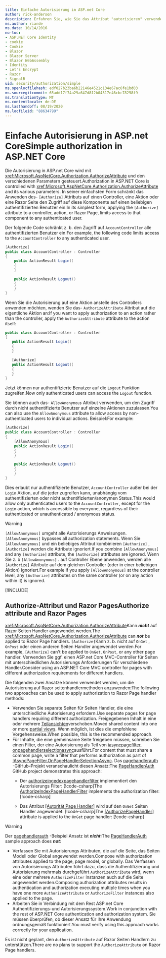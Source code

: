 ```yaml
---
title: Einfache Autorisierung in ASP.net Core
author: rick-anderson
description: Erfahren Sie, wie Sie das Attribut "autorisieren" verwenden, um den Zugriff auf ASP.net Core Controller und Aktionen einzuschränken.
ms.author: riande
ms.date: 10/14/2016
no-loc:
- ASP.NET Core Identity
- cookie
- Cookie
- Blazor
- Blazor Server
- Blazor WebAssembly
- Identity
- Let's Encrypt
- Razor
- SignalR
uid: security/authorization/simple
ms.openlocfilehash: edf027b23ba6b22146e4521c134e67ac6fe1bd03
ms.sourcegitcommit: 65add17f74a29a647d812b04517e46cbc78258f9
ms.translationtype: MT
ms.contentlocale: de-DE
ms.lasthandoff: 08/19/2020
ms.locfileid: "88634799"
---
```

# <a name="simple-authorization-in-aspnet-core"></a><span data-ttu-id="819f8-103">Einfache Autorisierung in ASP.net Core</span><span class="sxs-lookup"><span data-stu-id="819f8-103">Simple authorization in ASP.NET Core</span></span>

<a name="security-authorization-simple"></a>

<span data-ttu-id="819f8-104">Die Autorisierung in ASP.net Core wird mit <xref:Microsoft.AspNetCore.Authorization.AuthorizeAttribute> und den verschiedenen Parametern gesteuert.</span><span class="sxs-lookup"><span data-stu-id="819f8-104">Authorization in ASP.NET Core is controlled with <xref:Microsoft.AspNetCore.Authorization.AuthorizeAttribute> and its various parameters.</span></span> <span data-ttu-id="819f8-105">In seiner einfachsten Form schränkt das Anwenden des- `[Authorize]` Attributs auf einen Controller, eine Aktion oder eine Razor Seite den Zugriff auf diese Komponente auf einen beliebigen authentifizierten Benutzer ein.</span><span class="sxs-lookup"><span data-stu-id="819f8-105">In its simplest form, applying the `[Authorize]` attribute to a controller, action, or Razor Page, limits access to that component to any authenticated user.</span></span>

<span data-ttu-id="819f8-106">Der folgende Code schränkt z. b. den Zugriff auf `AccountController` alle authentifizierten Benutzer ein.</span><span class="sxs-lookup"><span data-stu-id="819f8-106">For example, the following code limits access to the `AccountController` to any authenticated user.</span></span>

```csharp
[Authorize]
public class AccountController : Controller
{
    public ActionResult Login()
    {
    }

    public ActionResult Logout()
    {
    }
}
```

<span data-ttu-id="819f8-107">Wenn Sie die Autorisierung auf eine Aktion anstelle des Controllers anwenden möchten, wenden Sie das- `AuthorizeAttribute` Attribut auf die eigentliche Aktion an:</span><span class="sxs-lookup"><span data-stu-id="819f8-107">If you want to apply authorization to an action rather than the controller, apply the `AuthorizeAttribute` attribute to the action itself:</span></span>

```csharp
public class AccountController : Controller
{
   public ActionResult Login()
   {
   }

   [Authorize]
   public ActionResult Logout()
   {
   }
}
```

<span data-ttu-id="819f8-108">Jetzt können nur authentifizierte Benutzer auf die `Logout` Funktion zugreifen.</span><span class="sxs-lookup"><span data-stu-id="819f8-108">Now only authenticated users can access the `Logout` function.</span></span>

<span data-ttu-id="819f8-109">Sie können auch das- `AllowAnonymous` Attribut verwenden, um den Zugriff durch nicht authentifizierte Benutzer auf einzelne Aktionen zuzulassen.</span><span class="sxs-lookup"><span data-stu-id="819f8-109">You can also use the `AllowAnonymous` attribute to allow access by non-authenticated users to individual actions.</span></span> <span data-ttu-id="819f8-110">Beispiel:</span><span class="sxs-lookup"><span data-stu-id="819f8-110">For example:</span></span>

```csharp
[Authorize]
public class AccountController : Controller
{
    [AllowAnonymous]
    public ActionResult Login()
    {
    }

    public ActionResult Logout()
    {
    }
}
```

<span data-ttu-id="819f8-111">Dies erlaubt nur authentifizierte Benutzer, `AccountController` außer bei der `Login` Aktion, auf die jeder zugreifen kann, unabhängig vom authentifizierten oder nicht authentifizierten/anonymen Status.</span><span class="sxs-lookup"><span data-stu-id="819f8-111">This would allow only authenticated users to the `AccountController`, except for the `Login` action, which is accessible by everyone, regardless of their authenticated or unauthenticated / anonymous status.</span></span>

> [!WARNING]
> <span data-ttu-id="819f8-112">`[AllowAnonymous]` umgeht alle Autorisierungs Anweisungen.</span><span class="sxs-lookup"><span data-stu-id="819f8-112">`[AllowAnonymous]` bypasses all authorization statements.</span></span> <span data-ttu-id="819f8-113">Wenn Sie `[AllowAnonymous]` und ein beliebiges Attribut kombinieren `[Authorize]` , `[Authorize]` werden die Attribute ignoriert.</span><span class="sxs-lookup"><span data-stu-id="819f8-113">If you combine `[AllowAnonymous]` and any `[Authorize]` attribute, the `[Authorize]` attributes are ignored.</span></span> <span data-ttu-id="819f8-114">Wenn Sie z. b `[AllowAnonymous]` . auf Controller Ebene anwenden, werden alle `[Authorize]` Attribute auf dem gleichen Controller (oder in einer beliebigen Aktion) ignoriert.</span><span class="sxs-lookup"><span data-stu-id="819f8-114">For example if you apply `[AllowAnonymous]` at the controller level, any `[Authorize]` attributes on the same controller (or on any action within it) is ignored.</span></span>

[!INCLUDE[](~/includes/requireAuth.md)]

<a name="aarp"></a>

## <a name="authorize-attribute-and-no-locrazor-pages"></a><span data-ttu-id="819f8-115">Authorize-Attribut und Razor Pages</span><span class="sxs-lookup"><span data-stu-id="819f8-115">Authorize attribute and Razor Pages</span></span>

<span data-ttu-id="819f8-116"><xref:Microsoft.AspNetCore.Authorization.AuthorizeAttribute>Kann ***nicht*** auf Razor Seiten Handler angewendet werden.</span><span class="sxs-lookup"><span data-stu-id="819f8-116">The <xref:Microsoft.AspNetCore.Authorization.AuthorizeAttribute> can ***not*** be applied to Razor Page handlers.</span></span> <span data-ttu-id="819f8-117">`[Authorize]`Kann z. b. nicht auf `OnGet` , `OnPost` oder einen anderen Seiten Handler angewendet werden.</span><span class="sxs-lookup"><span data-stu-id="819f8-117">For example, `[Authorize]` can't be applied to `OnGet`, `OnPost`, or any other page handler.</span></span> <span data-ttu-id="819f8-118">Verwenden Sie ggf. einen ASP.net Core MVC-Controller für Seiten mit unterschiedlichen Autorisierungs Anforderungen für verschiedene Handler.</span><span class="sxs-lookup"><span data-stu-id="819f8-118">Consider using an ASP.NET Core MVC controller for pages with different authorization requirements for different handlers.</span></span>

<span data-ttu-id="819f8-119">Die folgenden zwei Ansätze können verwendet werden, um die Autorisierung auf Razor seitenhandlermethoden anzuwenden:</span><span class="sxs-lookup"><span data-stu-id="819f8-119">The following two approaches can be used to apply authorization to Razor Page handler methods:</span></span>

* <span data-ttu-id="819f8-120">Verwenden Sie separate Seiten für Seiten Handler, die eine unterschiedliche Autorisierung erfordern.</span><span class="sxs-lookup"><span data-stu-id="819f8-120">Use separate pages for page handlers requiring different authorization.</span></span> <span data-ttu-id="819f8-121">Freigegebenen Inhalt in eine oder mehrere [Teilansichten](xref:mvc/views/partial)verschoben.</span><span class="sxs-lookup"><span data-stu-id="819f8-121">Moved shared content into one or more [partial views](xref:mvc/views/partial).</span></span> <span data-ttu-id="819f8-122">Wenn möglich, ist dies die empfohlene Vorgehensweise.</span><span class="sxs-lookup"><span data-stu-id="819f8-122">When possible, this is the recommended approach.</span></span>
* <span data-ttu-id="819f8-123">Für Inhalte, die eine gemeinsame Seite freigeben müssen, schreiben Sie einen Filter, der eine Autorisierung als Teil von [iasyncpagefilter. onpagehandlerselectionasync](xref:Microsoft.AspNetCore.Mvc.Filters.IAsyncPageFilter.OnPageHandlerSelectionAsync%2A)ausführt.</span><span class="sxs-lookup"><span data-stu-id="819f8-123">For content that must share a common page, write a filter that performs authorization as part of [IAsyncPageFilter.OnPageHandlerSelectionAsync](xref:Microsoft.AspNetCore.Mvc.Filters.IAsyncPageFilter.OnPageHandlerSelectionAsync%2A).</span></span> <span data-ttu-id="819f8-124">Das [pagehandlerauth](https://github.com/dotnet/AspNetCore.Docs/tree/master/aspnetcore/security/authorization/simple/samples/3.1/PageHandlerAuth) -GitHub-Projekt veranschaulicht diesen Ansatz:</span><span class="sxs-lookup"><span data-stu-id="819f8-124">The [PageHandlerAuth](https://github.com/dotnet/AspNetCore.Docs/tree/master/aspnetcore/security/authorization/simple/samples/3.1/PageHandlerAuth) GitHub project demonstrates this approach:</span></span>
  * <span data-ttu-id="819f8-125">Der [authorizeingedexpagehandlerfilter](https://github.com/dotnet/AspNetCore.Docs/blob/master/aspnetcore/security/authorization/simple/samples/3.1/PageHandlerAuth/AuthorizeIndexPageHandlerFilter.cs) implementiert den Autorisierungs Filter: [!code-csharp[](~/security/authorization/simple/samples/3.1/PageHandlerAuth/Pages/Index.cshtml.cs?name=snippet)]</span><span class="sxs-lookup"><span data-stu-id="819f8-125">The [AuthorizeIndexPageHandlerFilter](https://github.com/dotnet/AspNetCore.Docs/blob/master/aspnetcore/security/authorization/simple/samples/3.1/PageHandlerAuth/AuthorizeIndexPageHandlerFilter.cs) implements the authorization filter: [!code-csharp[](~/security/authorization/simple/samples/3.1/PageHandlerAuth/Pages/Index.cshtml.cs?name=snippet)]</span></span>

  * <span data-ttu-id="819f8-126">Das Attribut [[Autorität Page Handler]](https://github.com/dotnet/AspNetCore.Docs/tree/master/aspnetcore/security/authorization/simple/samples/3.1/PageHandlerAuth/Pages/Index.cshtml.cs#L16) wird auf den `OnGet` Seiten Handler angewendet: [!code-csharp[](~/security/authorization/simple/samples/3.1/PageHandlerAuth/AuthorizeIndexPageHandlerFilter.cs?name=snippet)]</span><span class="sxs-lookup"><span data-stu-id="819f8-126">The [[AuthorizePageHandler]](https://github.com/dotnet/AspNetCore.Docs/tree/master/aspnetcore/security/authorization/simple/samples/3.1/PageHandlerAuth/Pages/Index.cshtml.cs#L16) attribute is applied to the `OnGet` page handler: [!code-csharp[](~/security/authorization/simple/samples/3.1/PageHandlerAuth/AuthorizeIndexPageHandlerFilter.cs?name=snippet)]</span></span>

> [!WARNING]
> <span data-ttu-id="819f8-127">Der [pagehandlerauth](https://github.com/pranavkm/PageHandlerAuth) -Beispiel Ansatz ist ***nicht***:</span><span class="sxs-lookup"><span data-stu-id="819f8-127">The [PageHandlerAuth](https://github.com/pranavkm/PageHandlerAuth) sample approach does ***not***:</span></span>
> * <span data-ttu-id="819f8-128">Verfassen Sie mit Autorisierungs Attributen, die auf die Seite, das Seiten Modell oder Global angewendet werden.</span><span class="sxs-lookup"><span data-stu-id="819f8-128">Compose with authorization attributes applied to the page, page model, or globally.</span></span> <span data-ttu-id="819f8-129">Das Verfassen von Autorisierungs Attributen führt dazu, dass die Authentifizierung und Autorisierung mehrmals durchgeführt `AuthorizeAttribute` wird, wenn eine oder mehrere `AuthorizeFilter` Instanzen auch auf die Seite angewendet werden.</span><span class="sxs-lookup"><span data-stu-id="819f8-129">Composing authorization attributes results in authentication and authorization executing multiple times when you have one more `AuthorizeAttribute` or `AuthorizeFilter` instances also applied to the page.</span></span>
> * <span data-ttu-id="819f8-130">Arbeiten Sie in Verbindung mit dem Rest ASP.net Core Authentifizierungs-und Autorisierungssystem.</span><span class="sxs-lookup"><span data-stu-id="819f8-130">Work in conjunction with the rest of ASP.NET Core authentication and authorization system.</span></span> <span data-ttu-id="819f8-131">Sie müssen überprüfen, ob dieser Ansatz für Ihre Anwendung ordnungsgemäß funktioniert.</span><span class="sxs-lookup"><span data-stu-id="819f8-131">You must verify using this approach works correctly for your application.</span></span>

<span data-ttu-id="819f8-132">Es ist nicht geplant, den `AuthorizeAttribute` auf Razor Seiten Handlern zu unterstützen.</span><span class="sxs-lookup"><span data-stu-id="819f8-132">There are no plans to support the `AuthorizeAttribute` on Razor Page handlers.</span></span> 
